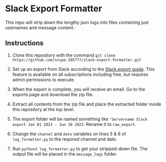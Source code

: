 # Slack Export Formatter

This repo will strip down the lengthy json logs into files containing just usernames and message content.

## Instructions

1. Clone this repository with the command `git clone https://github.com/snipe-205777/slack-export-formatter.git`

1. Set up an export from Slack according to the [Slack export guide](https://slack.com/intl/en-gb/help/articles/201658943-Export-your-workspace-data). This feature is available on all subscriptions including free, but requires admin permissions to execute.

1. When the export is complete, you will receive an email. Go to the exports page and download the zip file.

1. Extract all contents from the zip file and place the extracted folder inside this repository at the top level.

1. The export folder will be named something like `"Servername Slack export Jan 01 2023 - Jun 30 2023`. Rename it to `raw_export`.

1. Change the `channel` and `date` variables on lines 5 & 6 of `log_formatter.py` to the required channel and date.

1. Run `python3 log_formatter.py` to get your stripped-down file. The output file will be placed in the `message_logs` folder.
